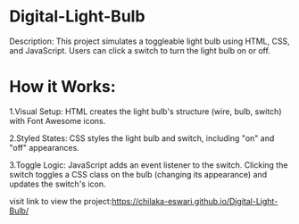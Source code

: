 # Digital-Light-Bulb
Description:
This project simulates a toggleable light bulb using HTML, CSS, and JavaScript. Users can click a switch to turn the light bulb on or off.
# How it Works:
1.Visual Setup: HTML creates the light bulb's structure (wire, bulb, switch) with Font Awesome icons.

2.Styled States: CSS styles the light bulb and switch, including "on" and "off" appearances.

3.Toggle Logic: JavaScript adds an event listener to the switch. Clicking the switch toggles a CSS class on the bulb (changing its appearance) and updates the switch's icon.

visit link to view the project:https://chilaka-eswari.github.io/Digital-Light-Bulb/
